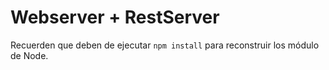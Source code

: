# Webserver + RestServer

Recuerden que deben de ejecutar ```npm install``` para reconstruir los 
módulo de Node.
